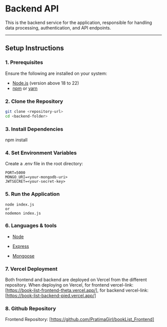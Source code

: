 ﻿# Backend API

This is the backend service for the application, responsible for handling data processing, authentication, and API endpoints.

---

## **Setup Instructions**

### **1. Prerequisites**
Ensure the following are installed on your system:
- [Node.js](https://nodejs.org/) (version above 18 to 22)
- [npm](https://www.npmjs.com/) or [yarn](https://yarnpkg.com/)

### **2. Clone the Repository** 
```bash
git clone <repository-url>
cd <backend-folder>
```

### **3. Install Dependencies**
npm install

### **4. Set Environment Variables**
Create a .env file in the root directory:
```
PORT=5000
MONGO_URI=<your-mongodb-uri>
JWTSECRET=<your-secret-key>
```

### **5. Run the Application**
```
node index.js
or
nodemon index.js
```

### **6. Languages & tools**

- [Node](https://nodejs.org/en/)

- [Express](https://expressjs.com/)

- [Mongoose](https://mongoosejs.com/)

### **7. Vercel Deployment**
Both frontend and backend are deployed on Vercel from the different repository. When deploying on Vercel, 
for frontend vercel-link: [https://book-list-frontend-theta.vercel.app/],
for backend vercel-link: [https://book-list-backend-pied.vercel.app/]

### **8. Github Repository**
Frontend Repository: [https://github.com/PratimaGirl/bookList_Frontend]
